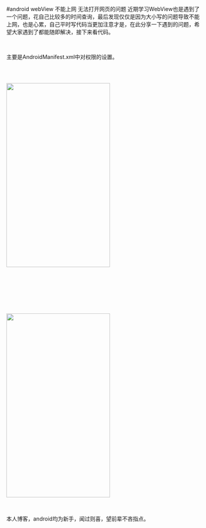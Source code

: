 #android webView 不能上网 无法打开网页的问题
近期学习WebView也是遇到了一个问题，花自己比较多的时间查询，最后发现仅仅是因为大小写的问题导致不能上网，也是心累，自己平时写代码当更加注意才是，在此分享一下遇到的问题，希望大家遇到了都能随即解决，接下来看代码。

 

主要是AndroidManifest.xml中对权限的设置。

<img alt="" class="has" src="https://raw.githubusercontent.com/Double2hao/xujiajia_blog/main/img/16209911223590.png ">

 

<img alt="" class="has" height="480" src="https://raw.githubusercontent.com/Double2hao/xujiajia_blog/main/img/16209911224651.png " width="270">

 

 

<img alt="" class="has" src="https://raw.githubusercontent.com/Double2hao/xujiajia_blog/main/img/16209911226962.png ">

 

<img alt="" class="has" height="480" src="https://raw.githubusercontent.com/Double2hao/xujiajia_blog/main/img/16209911227813.png " width="270">

 

本人博客，android均为新手，闻过则喜，望前辈不吝指点。